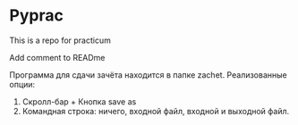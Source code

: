 # Pyprac
This is a repo for practicum

Add comment to READme

Программа для сдачи зачёта находится в папке zachet. 
Реализованные опции:
1) Скролл-бар + Кнопка save as
2) Командная строка: ничего, входной файл, входной и выходной файл.
